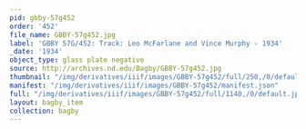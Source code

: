 ```yaml
---
pid: gbby-57g452
order: '452'
file_name: GBBY-57g452.jpg
label: 'GBBY 57G/452: Track: Leo McFarlane and Vince Murphy - 1934'
_date: '1934'
object_type: glass plate negative
source: http://archives.nd.edu/Bagby/GBBY-57g452.jpg
thumbnail: "/img/derivatives/iiif/images/GBBY-57g452/full/250,/0/default.jpg"
manifest: "/img/derivatives/iiif/images/GBBY-57g452/manifest.json"
full: "/img/derivatives/iiif/images/GBBY-57g452/full/1140,/0/default.jpg"
layout: bagby_item
collection: bagby
---
```

